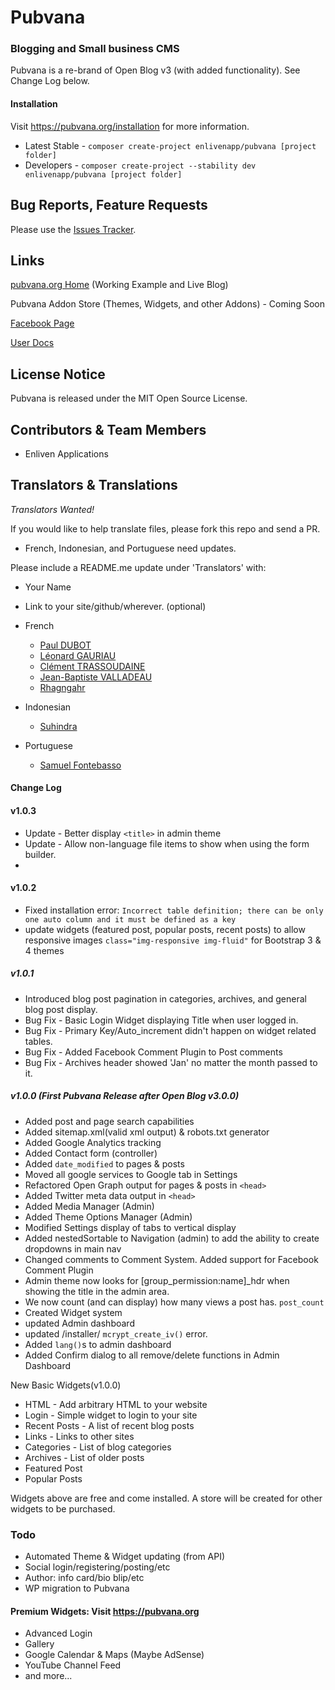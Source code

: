 # Pubvana

### Blogging and Small business CMS

Pubvana is a re-brand of Open Blog v3 (with added functionality).  See Change Log below.
  		  
#### Installation

Visit https://pubvana.org/installation for more information.

* Latest Stable - `composer create-project enlivenapp/pubvana [project folder]` 
* Developers - `composer create-project --stability dev enlivenapp/pubvana [project folder]`   

## Bug Reports, Feature Requests

Please use the [Issues Tracker](https://github.com/enlivenapp/pubvana/issues).

## Links

[pubvana.org Home](http://pubvana.org) (Working Example and Live Blog)

Pubvana Addon Store (Themes, Widgets, and other Addons) - Coming Soon

[Facebook Page](https://www.facebook.com/pubvana.org)

[User Docs](http://pubvana.org)

## License Notice

Pubvana is released under the MIT Open Source License.

## Contributors & Team Members 

- Enliven Applications


## Translators & Translations

_Translators Wanted!_  

If you would like to help translate files, please fork this repo and send a PR. 

* French, Indonesian, and Portuguese need updates.

Please include a README.me update under 'Translators' with:

* Your Name
* Link to your site/github/wherever. (optional)

  
* French 
  - [Paul DUBOT](https://github.com/keeganpa)
  - [Léonard GAURIAU](https://github.com/leoDisjonct)
  - [Clément TRASSOUDAINE](https://github.com/intv0id)
  - [Jean-Baptiste VALLADEAU](https://github.com/ignamarte)
  - [Rhagngahr](https://github.com/Rhagngahr)

* Indonesian
  - [Suhindra](https://github.com/suhindra)

* Portuguese
  - [Samuel Fontebasso](https://github.com/fontebasso)



#### Change Log

#### v1.0.3

* Update - Better display `<title>` in admin theme
* Update - Allow non-language file items to show when using the form builder.
* 

#### v1.0.2

* Fixed installation error: `Incorrect table definition; there can be only one auto column and it must be defined as a key`
* update widgets (featured post, popular posts, recent posts) to allow responsive images `class="img-responsive img-fluid"` for Bootstrap 3 & 4 themes

##### v1.0.1

* Introduced blog post pagination in categories, archives, and general blog post display.
* Bug Fix - Basic Login Widget displaying Title when user logged in.
* Bug Fix - Primary Key/Auto_increment didn't happen on widget related tables.
* Bug Fix - Added Facebook Comment Plugin to Post comments
* Bug Fix - Archives header showed 'Jan' no matter the month passed to it.


##### v1.0.0 (First Pubvana Release after Open Blog v3.0.0)

* Added post and page search capabilities
* Added sitemap.xml(valid xml output) & robots.txt generator
* Added Google Analytics tracking
* Added Contact form (controller)
* Added `date_modified` to pages & posts
* Moved all google services to Google tab in Settings
* Refactored Open Graph output for pages & posts in `<head>`
* Added Twitter meta data output in `<head>`
* Added Media Manager (Admin)
* Added Theme Options Manager (Admin)
* Modified Settings display of tabs to vertical display
* Added nestedSortable to Navigation (admin) to add the ability to create dropdowns in main nav
* Changed comments to Comment System.  Added support for Facebook Comment Plugin
* Admin theme now looks for [group_permission:name]\_hdr when showing the title in the admin area.
* We now count (and can display) how many views a post has.  `post_count`
* Created Widget system
* updated Admin dashboard 
* updated /installer/ `mcrypt_create_iv()` error.
* Added `lang()`s to admin dashboard
* Added Confirm dialog to all remove/delete functions in Admin Dashboard


New Basic Widgets(v1.0.0)

* HTML - Add arbitrary HTML to your website
* Login - Simple widget to login to your site
* Recent Posts - A list of recent blog posts
* Links - Links to other sites
* Categories - List of blog categories
* Archives - List of older posts
* Featured Post
* Popular Posts

Widgets above are free and come installed.  A store will be created for other widgets to be purchased.




### Todo

* Automated Theme & Widget updating (from API)
* Social login/registering/posting/etc
* Author: info card/bio blip/etc
* WP migration to Pubvana

#### Premium Widgets: Visit https://pubvana.org

* Advanced Login
* Gallery
* Google Calendar & Maps (Maybe AdSense)
* YouTube Channel Feed
* and more...

